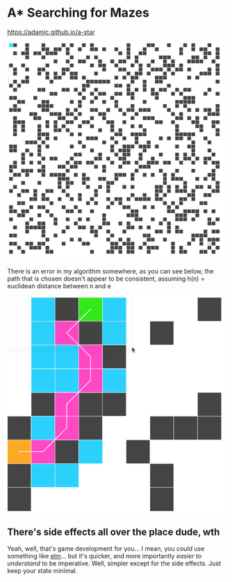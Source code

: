 # A* Searching for Mazes

https://adamjc.github.io/a-star

![](a-star-algorithm.gif)

There is an error in my algorithm somewhere, as you can see below, the path that is chosen doesn't appear to be consistent, assuming h(n) = euclidean distance between n and e

![](a-star-error.png)

## There's side effects all over the place dude, wth

Yeah, well, that's game development for you... I mean, you *could* use something like [elm](https://elm-lang.org/)... but it's quicker, and more importantly *easier to understand* to be imperative. Well, simpler except for the side effects. Just keep your state minimal.